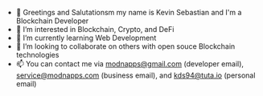 - 👋 Greetings and Salutationsm my name is Kevin Sebastian and I'm a Blockchain Developer
- 👀 I’m interested in Blockchain, Crypto, and DeFi
- 🌱 I’m currently learning Web Development
- 💞️ I’m looking to collaborate on others with open souce Blockchain technologies
- 📫 You can contact me via modnapps@gmail.com (developer email), service@modnapps.com (business email), and kds94@tuta.io (personal email)

<!---
modnappsllc/modnappsllc is a ✨ special ✨ repository because its `README.md` (this file) appears on your GitHub profile.
You can click the Preview link to take a look at your changes.
--->
